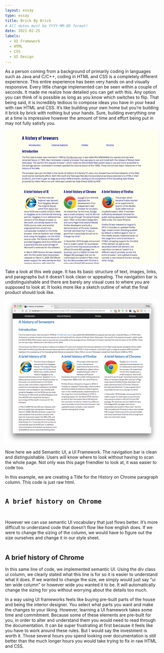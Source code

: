 ```yaml
---
layout: essay
type: essay
title: Brick By Brick
# All dates must be YYYY-MM-DD format!
date: 2021-02-25
labels:
  - UI Framework
  - HTML
  - CSS
  - UI Design
---
```


As a person coming from a background of primarily coding in languages such as Java and C/C++, coding in HTML and CSS is a completely different experience. This entire experience has been very hands on and visually responsive. Every little change implemented can be seen within a couple of seconds. It made me realize how detailed you can get with this. Any option you can think of is possible as long as you know which switches to flip. That being said, it is incredibly tedious to compose ideas you have in your head with raw HTML and CSS. It’s like building your own home but you’re building it brick by brick with nothing but your hands. Sure, building everything one at a time is impressive however the amount of time and effort being put in may not fully satisfy you.

<img class="ui medium left floated image" src="../images/without.png">

Take a look at this web page. It has its basic structure of text, images, links, and paragraphs but it doesn’t look clean or appealing. The navigation bar is undistinguishable and there are barely any visual cues to where you are supposed to look at. It looks more like a sketch outline of what the final product should look like.
<pre>
<img class="ui medium left floated image" src="../images/with.png">
</pre>

Now here we add Semantic UI, a UI Framework. The navigation bar is clean and distinguishable. Users will know where to look without having to scan the whole page. Not only was this page friendlier to look at, it was easier to code too.

In this example, we are creating a Title for the History on Chrome paragraph column. This code is just raw html.
<pre>
<h2><a name="Chrome">A brief history on Chrome</a></h2>
</pre>

However we can use semantic UI vocabulary that just flows better. It’s more difficult to understand code that doesn’t flow like how english does. If we were to change the sizing of the column, we would have to figure out the size ourselves and change it in our style sheet.

<div class="ui column"><h2 id="Chrome">A brief history of Chrome</h2>

In this same line of code, we implemented semantic UI. Using the div class ui column, we clearly stated what this line is for so it is easier to understand what it does. If we wanted to change the size, we simply would just say “ui ten wide column” or however wide you wanted it to be. It will automatically change the sizing for you without worrying about the details too much.

In a way using UI frameworks feels like buying pre-built parts of the house and being the interior designer. You select what parts you want and make the changes to your liking. However, learning a UI framework takes some time and commitment. Because some of these elements are pre-built for you, in order to alter and understand them you would need to read through the documentation. It can be super frustrating at first because it feels like you have to work around these rules. But I would say the investment is worth it. Those several hours you spend looking over documentation is still better than the much longer hours you would take trying to fix in raw HTML and CSS.

